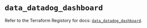 # `data_datadog_dashboard`

Refer to the Terraform Registory for docs: [`data_datadog_dashboard`](https://registry.terraform.io/providers/datadog/datadog/3.30.0/docs/data-sources/dashboard).
